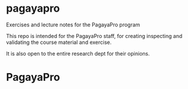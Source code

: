 # pagayapro
Exercises and lecture notes for the PagayaPro program

This repo is intended for the PagayaPro staff, for creating 
inspecting and validating the course material and exercise.

It is also open to the entire research dept for their opinions.
# PagayaPro
